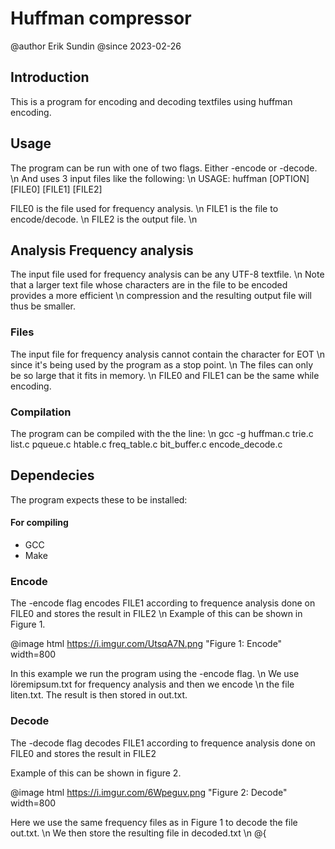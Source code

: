 
 
# Huffman compressor
 @author Erik Sundin
 @since 2023-02-26
 
 ## Introduction
 This is a program for encoding and decoding textfiles using huffman encoding.
 
 ## Usage
 The program can be run with one of two flags. Either -encode or -decode. \n 
 And uses 3 input files like the following: \n
 USAGE:  huffman [OPTION] [FILE0] [FILE1] [FILE2]
 
 FILE0 is the file used for frequency analysis. \n
 FILE1 is the file to encode/decode. \n
 FILE2 is the output file. \n
 
 ## Analysis Frequency analysis
 
 The input file used for frequency analysis can be any UTF-8 textfile. \n
 Note that a larger text file whose characters are in the file to be encoded provides a more efficient \n 
 compression and the resulting output file will thus be smaller.
 
 ### Files
 
 The input file for frequency analysis cannot contain the character for EOT \n
 since it's being used by the program as a stop point. \n
 The files can only be so large that it fits in memory. \n
 FILE0 and FILE1 can be the same while encoding.
 
 ### Compilation
 The program can be compiled with the the line: \n
 gcc  -g huffman.c trie.c list.c pqueue.c htable.c freq_table.c bit_buffer.c encode_decode.c 
 
 
 ## Dependecies
 The program expects these to be installed:
 
 #### For compiling
 - GCC 
 - Make
 
 
 ### Encode
 The -encode flag encodes FILE1 according to frequence analysis done on FILE0 and stores the result in FILE2 \n
 Example of this can be shown in Figure 1.
 
 @image html https://i.imgur.com/UtsqA7N.png "Figure 1: Encode"  width=800
 
 In this example we run the program using the -encode flag. \n
 We use löremipsum.txt for frequency analysis and then we encode \n
 the file liten.txt. The result is then stored in out.txt.
 
 ### Decode
 The -decode flag decodes FILE1 according to frequence analysis done on FILE0 and stores the result in FILE2
 
 Example of this can be shown in figure 2.
 
 @image html https://i.imgur.com/6Wpeguv.png "Figure 2: Decode" width=800
 
 Here we use the same frequency files as in Figure 1 to decode the file out.txt. \n
 We then store the resulting file in decoded.txt \n
 @{
 

